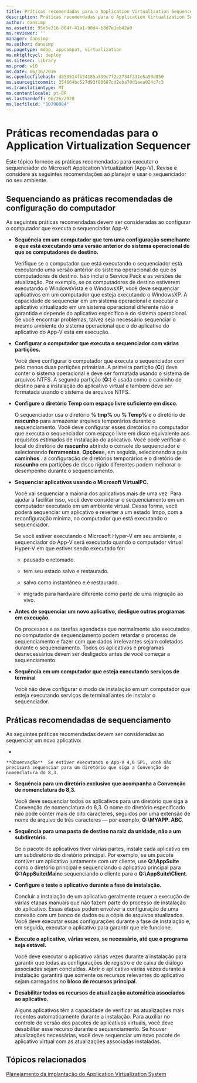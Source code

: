 ```yaml
---
title: Práticas recomendadas para o Application Virtualization Sequencer
description: Práticas recomendadas para o Application Virtualization Sequencer
author: dansimp
ms.assetid: 95e5e216-864f-41a1-90d4-b8d7e1eb42a0
ms.reviewer: ''
manager: dansimp
ms.author: dansimp
ms.pagetype: mdop, appcompat, virtualization
ms.mktglfcycl: deploy
ms.sitesec: library
ms.prod: w10
ms.date: 06/16/2016
ms.openlocfilehash: d859514fb34185a339c7f2c2734f331e5a99d050
ms.sourcegitcommit: 354664bc527d93f80687cd2eba70d1eea024c7c3
ms.translationtype: MT
ms.contentlocale: pt-BR
ms.lasthandoff: 06/26/2020
ms.locfileid: "10798984"
---
```

# Práticas recomendadas para o Application Virtualization Sequencer


Este tópico fornece as práticas recomendadas para executar o sequenciador do Microsoft Application Virtualization (App-V). Revise e considere as seguintes recomendações ao planejar e usar o sequenciador no seu ambiente.

## Sequenciando as práticas recomendadas de configuração do computador


As seguintes práticas recomendadas devem ser consideradas ao configurar o computador que executa o sequenciador App-V:

-   **Sequência em um computador que tem uma configuração semelhante e que está executando uma versão anterior do sistema operacional do que os computadores de destino.**

    Verifique se o computador que está executando o sequenciador está executando uma versão anterior do sistema operacional do que os computadores de destino. Isso inclui o Service Pack e as versões de atualização. Por exemplo, se os computadores de destino estiverem executando o WindowsVista e o WindowsXP, você deve sequenciar aplicativos em um computador que esteja executando o WindowsXP. A capacidade de sequenciar em um sistema operacional e executar o aplicativo virtualizado em um sistema operacional diferente não é garantida e depende do aplicativo específico e do sistema operacional. Se você encontrar problemas, talvez seja necessário sequenciar o mesmo ambiente do sistema operacional que o do aplicativo do aplicativo do App-V está em execução.

-   **Configurar o computador que executa o sequenciador com várias partições.**

    Você deve configurar o computador que executa o sequenciador com pelo menos duas partições primárias. A primeira partição (**C:**) deve conter o sistema operacional e deve ser formatada usando o sistema de arquivos NTFS. A segunda partição (**Q:**) é usada como o caminho de destino para a instalação do aplicativo virtual e também deve ser formatada usando o sistema de arquivos NTFS.

-   **Configure o diretório Temp com espaço livre suficiente em disco.**

    O sequenciador usa o diretório **% tmp%** ou **% Temp%** e o diretório de **rascunho** para armazenar arquivos temporários durante o sequenciamento. Você deve configurar esses diretórios no computador que executa o sequenciador com espaço livre em disco equivalente aos requisitos estimados de instalação do aplicativo. Você pode verificar o local do diretório de **rascunho** abrindo o console do sequenciador e selecionando **ferramentas**, **Opções**e, em seguida, selecionando a guia **caminhos** . a configuração de diretórios temporários e o diretório de **rascunho** em partições de disco rígido diferentes podem melhorar o desempenho durante o sequenciamento.

-   **Sequenciar aplicativos usando o Microsoft VirtualPC.**

    Você vai sequenciar a maioria dos aplicativos mais de uma vez. Para ajudar a facilitar isso, você deve considerar o sequenciamento em um computador executado em um ambiente virtual. Dessa forma, você poderá sequenciar um aplicativo e reverter a um estado limpo, com a reconfiguração mínima, no computador que está executando o sequenciador.

    Se você estiver executando o Microsoft Hyper-V em seu ambiente, o sequenciador do App-V será executado quando o computador virtual Hyper-V em que estiver sendo executado for:

    -   pausado e retomado.

    -   tem seu estado salvo e restaurado.

    -   salvo como instantâneo e é restaurado.

    -   migrado para hardware diferente como parte de uma migração ao vivo.

-   **Antes de sequenciar um novo aplicativo, desligue outros programas em execução.**

    Os processos e as tarefas agendadas que normalmente são executados no computador de sequenciamento podem retardar o processo de sequenciamento e fazer com que dados irrelevantes sejam coletados durante o sequenciamento. Todos os aplicativos e programas desnecessários devem ser desligados antes de você começar a sequenciamento.

-   **Sequência em um computador que esteja executando serviços de terminal**

    Você não deve configurar o modo de instalação em um computador que esteja executando serviços de terminal antes de instalar o sequenciador.

## Práticas recomendadas de sequenciamento


As seguintes práticas recomendadas devem ser consideradas ao sequenciar um novo aplicativo:

-   

    **Observação**  Se estiver executando o App-V 4,6 SP1, você não precisará sequenciar para um diretório que siga a Convenção de nomenclatura do 8,3.

     

-   **Sequência para um diretório exclusivo que acompanha a Convenção de nomenclatura do 8,3.**

    Você deve sequenciar todos os aplicativos para um diretório que siga a Convenção de nomenclatura do 8,3. O nome do diretório especificado não pode conter mais de oito caracteres, seguidos por uma extensão de nome de arquivo de três caracteres — por exemplo, **Q:\\MYAPP. ABC**.

-   **Sequência para uma pasta de destino na raiz da unidade, não a um subdiretório.**

    Se o pacote de aplicativos tiver várias partes, instale cada aplicativo em um subdiretório do diretório principal. Por exemplo, se um pacote contiver um aplicativo juntamente com um cliente, use **Q:\\AppSuite** como o diretório principal e sequenciando o aplicativo principal para **Q:\\AppSuite\\Main**e sequenciando o cliente para o **Q:\\AppSuite\\Client**.

-   **Configure e teste o aplicativo durante a fase de instalação.**

    Concluir a instalação de um aplicativo geralmente requer a execução de várias etapas manuais que não fazem parte do processo de instalação do aplicativo. Essas etapas podem envolver a configuração de uma conexão com um banco de dados ou a cópia de arquivos atualizados. Você deve executar essas configurações durante a fase de instalação e, em seguida, executar o aplicativo para garantir que ele funcione.

-   **Execute o aplicativo, várias vezes, se necessário, até que o programa seja estável.**

    Você deve executar o aplicativo várias vezes durante a instalação para garantir que todas as configurações de registro e de caixa de diálogo associadas sejam concluídas. Abrir o aplicativo várias vezes durante a instalação garantirá que somente os recursos relevantes do aplicativo sejam carregados no **bloco de recursos principal**.

-   **Desabilitar todos os recursos de atualização automática associados ao aplicativo.**

    Alguns aplicativos têm a capacidade de verificar as atualizações mais recentes automaticamente durante a instalação. Para auxiliar no controle de versão dos pacotes de aplicativos virtuais, você deve desabilitar esse recurso durante o sequenciamento. Se houver atualizações necessárias, você deve sequenciar um novo pacote de aplicativo virtual com as atualizações associadas instaladas.

## Tópicos relacionados


[Planejamento da implantação do Application Virtualization System](planning-for-application-virtualization-system-deployment.md)

 

 





